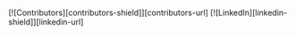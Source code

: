 <div id="top"></div>

[![Contributors][contributors-shield]][contributors-url]
[![LinkedIn][linkedin-shield]][linkedin-url]
